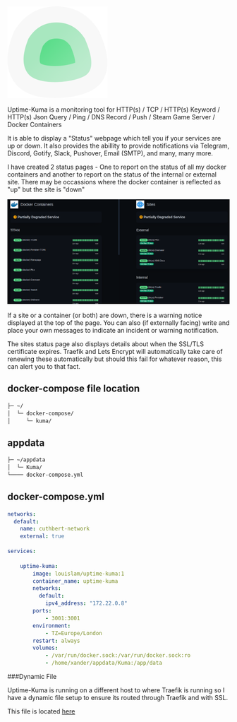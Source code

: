 
![](images/kuma.png)

Uptime-Kuma is a monitoring tool for HTTP(s) / TCP / HTTP(s) Keyword / HTTP(s) Json Query / Ping / DNS Record / Push / Steam Game Server / Docker Containers

It is able to display a "Status" webpage which tell you if your services are up or down.
It also provides the abillity to provide notifications via Telegram, Discord, Gotify, Slack, Pushover, Email (SMTP), and many, many more.

I have created 2 status pages - One to report on the status of all my docker containers and another to report on the status of the internal or external site.  There may be occassions where the docker container is reflected as "up" but the site is "down"

![](<images/kuma screenshot.png>)

If a site or a container (or both) are down, there is a warning notice displayed at the top of the page.  You can also (if externally facing) write and place your own messages to indicate an incident or warning notification.

The sites status page also displays details about when the SSL/TLS certificate expires.  Traefik and Lets Encrypt will automatically take care of renewing these automatically but should this fail for whatever reason, this can alert you to that fact.

## docker-compose file location

```sh
├─ ~/
│  └─ docker-compose/
│     └─ kuma/
```

## appdata 

``` sh
├─ ~/appdata
│  └─ Kuma/
└──── docker-compose.yml
```

## docker-compose.yml

``` yaml
networks:
  default:
    name: cuthbert-network
    external: true

services:

    uptime-kuma:
        image: louislam/uptime-kuma:1
        container_name: uptime-kuma
        networks:
          default:
            ipv4_address: "172.22.0.8"
        ports:
            - 3001:3001
        environment:
            - TZ=Europe/London
        restart: always
        volumes:
            - /var/run/docker.sock:/var/run/docker.sock:ro
            - /home/xander/appdata/Kuma:/app/data
```

###Dynamic File

Uptime-Kuma is running on a different host to where Traefik is running so I have a dynamic file setup to ensure its routed through Traefik and with SSL.  

This file is located [here](https://docs.xmsystems.co.uk/dynamic/#uptime-kuma-cuthbert)

